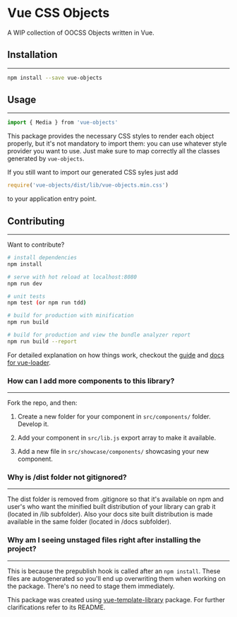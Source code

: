# Vue CSS Objects

A WIP collection of OOCSS Objects written in Vue.

## Installation
---------------
``` bash
npm install --save vue-objects
```

## Usage
---------------
``` javascript
import { Media } from 'vue-objects'
```

This package provides the necessary CSS styles to render each object properly,
but it's not mandatory to import them: you can use whatever style provider
you want to use. Just make sure to map correctly all the classes generated by `vue-objects`.

If you still want to import our generated CSS syles just add

``` javascript
require('vue-objects/dist/lib/vue-objects.min.css')
```

to your application entry point.


## Contributing
---------------

Want to contribute?

``` bash
# install dependencies
npm install

# serve with hot reload at localhost:8080
npm run dev

# unit tests
npm test (or npm run tdd)

# build for production with minification
npm run build

# build for production and view the bundle analyzer report
npm run build --report
```

For detailed explanation on how things work, checkout the
[guide](http://vuejs-templates.github.io/webpack/) and [docs for vue-loader](http://vuejs.github.io/vue-loader).


### How can I add more components to this library?
---------------

Fork the repo, and then:

1. Create a new folder for your component in `src/components/` folder. Develop it.

2. Add your component in `src/lib.js` export array to make it available.

3. Add a new file in `src/showcase/components/` showcasing your new component.


### Why is /dist folder not gitignored?
---------------

The dist folder is removed from .gitignore so that it's available on npm and
user's who want the minified built distribution of your library can grab it
(located in /lib subfolder). Also your docs site built distribution is made
available in the same folder (located in /docs subfolder).


### Why am I seeing unstaged files right after installing the project?
---------------

This is because the prepublish hook is called after an `npm install`. These
files are autogenerated so you'll end up overwriting them when working on the
package. There's no need to stage them immediately.

This package was created using [vue-template-library](https://github.com/prograhammer/vue-library-template)
package. For further clarifications refer to its README.
